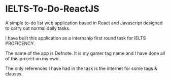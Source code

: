# IELTS-To-Do-ReactJS

A simple to-do list web application based in React and Javascript designed to carry out normal daily tasks.

I have built this application as a internship first round task for IELTS PROFICENCY.

The name of the app is Defnote. It is my gamer tag name and I have done all of this project on my own.

The only references I have had in the task is the internet for some tags & clauses.
